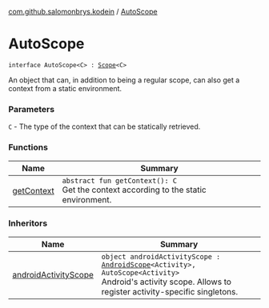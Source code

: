 [com.github.salomonbrys.kodein](../index.md) / [AutoScope](.)

# AutoScope

`interface AutoScope<C> : `[`Scope`](../-scope/index.md)`<C>`

An object that can, in addition to being a regular scope, can also get a context from a static environment.

### Parameters

`C` - The type of the context that can be statically retrieved.

### Functions

| Name | Summary |
|---|---|
| [getContext](get-context.md) | `abstract fun getContext(): C`<br>Get the context according to the static environment. |

### Inheritors

| Name | Summary |
|---|---|
| [androidActivityScope](../../com.github.salomonbrys.kodein.android/android-activity-scope/index.md) | `object androidActivityScope : `[`AndroidScope`](../../com.github.salomonbrys.kodein.android/-android-scope/index.md)`<Activity>, AutoScope<Activity>`<br>Android's activity scope. Allows to register activity-specific singletons. |
